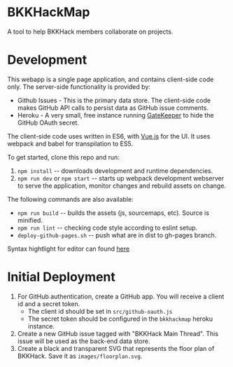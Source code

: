 # BKKHackMap

A tool to help BKKHack members collaborate on projects.

# Development

This webapp is a single page application, and contains client-side code only. The server-side functionality is provided by:

- Github Issues - This is the primary data store. The client-side code makes GitHub API calls to persist data as GitHub issue comments.
- Heroku - A very small, free instance running [GateKeeper](https://github.com/prose/gatekeeper) to hide the GitHub OAuth secret.

The client-side code uses written in ES6, with [Vue.js](https://vuejs.org/) for the UI. It uses webpack and babel for transpilation to ES5.

To get started, clone this repo and run:

1. `npm install` -- downloads development and runtime dependencies.
2. `npm run dev` or `npm start` -- starts up webpack development webserver to serve the application, monitor changes and rebuild assets on change.

The following commands are also available:

- `npm run build` -- builds the assets (js, sourcemaps, etc). Source is minified.
- `npm run lint` -- checking code style according to eslint setup.
- `deploy-github-pages.sh` -- push what are in dist to gh-pages branch.

Syntax hightlight for editor can found [here](https://github.com/vuejs/awesome-vue#source-code-editing)


# Initial Deployment

1. For GitHub authentication, create a GitHub app. You will receive a client id and a secret token.
    - The client id should be set in `src/github-oauth.js`
    - The secret token should be configured in the `bkkhackmap` heroku instance.
2. Create a new GitHub issue tagged with "BKKHack Main Thread". This issue will be used as the back-end data store.
3. Create a black and transparent SVG that represents the floor plan of BKKHack. Save it as `images/floorplan.svg`.
